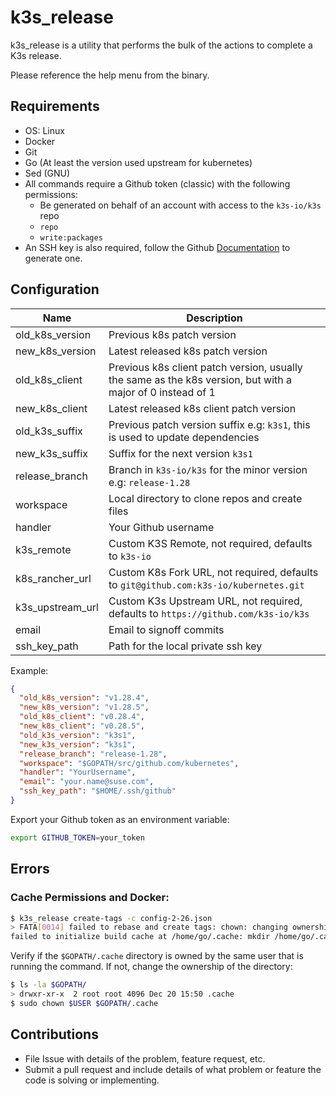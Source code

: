 # k3s_release

k3s_release is a utility that performs the bulk of the actions to complete a K3s release.

Please reference the help menu from the binary.

## Requirements
* OS: Linux
* Docker
* Git
* Go (At least the version used upstream for kubernetes)
* Sed (GNU)
* All commands require a Github token (classic) with the following permissions:
  * Be generated on behalf of an account with access to the `k3s-io/k3s` repo
  * `repo`
  * `write:packages`    
* An SSH key is also required, follow the Github [Documentation](https://docs.github.com/en/authentication/connecting-to-github-with-ssh) to generate one.

## Configuration
| Name             | Description                                                                                                |
|------------------|------------------------------------------------------------------------------------------------------------|
| old_k8s_version  | Previous k8s patch version                                                                                 |
| new_k8s_version  | Latest released k8s patch version                                                                          |
| old_k8s_client   | Previous k8s client patch version, usually the same as the k8s version, but with a major of 0 instead of 1 |
| new_k8s_client   | Latest released k8s client patch version                                                                   |
| old_k3s_suffix   | Previous patch version suffix e.g: `k3s1`, this is used to update dependencies                             |
| new_k3s_suffix   | Suffix for the next version `k3s1`                                                                         |
| release_branch   | Branch in `k3s-io/k3s` for the minor version e.g: `release-1.28`                                           |
| workspace        | Local directory to clone repos and create files                                                            |
| handler          | Your Github username                                                                                       |
| k3s_remote       | Custom K3S Remote, not required, defaults to `k3s-io`                                                      |
| k8s_rancher_url  | Custom K8s Fork URL, not required, defaults to `git@github.com:k3s-io/kubernetes.git`                      |
| k3s_upstream_url | Custom K3s Upstream URL, not required, defaults to `https://github.com/k3s-io/k3s`                         |
| email            | Email to signoff commits                                                                                   |
| ssh_key_path     | Path for the local private ssh key                                                                         |

Example:
```json
{
  "old_k8s_version": "v1.28.4",
  "new_k8s_version": "v1.28.5",
  "old_k8s_client": "v0.28.4",
  "new_k8s_client": "v0.28.5",
  "old_k3s_version": "k3s1",
  "new_k3s_version": "k3s1",
  "release_branch": "release-1.28",
  "workspace": "$GOPATH/src/github.com/kubernetes",
  "handler": "YourUsername",
  "email": "your.name@suse.com",
  "ssh_key_path": "$HOME/.ssh/github"
}
```
Export your Github token as an environment variable:
```bash
export GITHUB_TOKEN=your_token
```

## Errors

### Cache Permissions and Docker:
```bash
$ k3s_release create-tags -c config-2-26.json
> FATA[0014] failed to rebase and create tags: chown: changing ownership of '/home/go/.cache': Operation not permitted
failed to initialize build cache at /home/go/.cache: mkdir /home/go/.cache/00: permission denied 
```
Verify if the `$GOPATH/.cache` directory is owned by the same user that is running the command. If not, change the ownership of the directory:
```bash
$ ls -la $GOPATH/
> drwxr-xr-x  2 root root 4096 Dec 20 15:50 .cache
$ sudo chown $USER $GOPATH/.cache
```


## Contributions

* File Issue with details of the problem, feature request, etc.
* Submit a pull request and include details of what problem or feature the code is solving or implementing.
